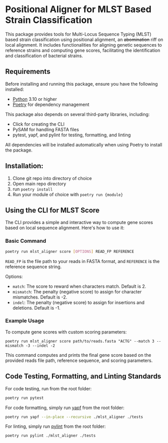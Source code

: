# Positional Aligner for MLST Based Strain Classification
This package provides tools for Multi-Locus Sequence Typing (MLST) based strain classification using positional alignment, an ~~abomination~~ riff on local alignment. It includes functionalities for aligning genetic sequences to reference strains and computing gene scores, facilitating the identification and classification of bacterial strains.

## Requirements

Before installing and running this package, ensure you have the following installed:

- [Python](https://www.python.org/) 3.10 or higher
- [Poetry](https://python-poetry.org/) for dependency management

This package also depends on several third-party libraries, including:

- Click for creating the CLI
- PySAM for handling FASTA files
- pytest, yapf, and pylint for testing, formatting, and linting

All dependencies will be installed automatically when using Poetry to install the package.


## Installation:

1. Clone git repo into directory of choice
2. Open main repo directory
3. run `poetry install`
4. Run your module of choice with `poetry run {module}`

## Using the CLI for MLST Score

The CLI provides a simple and interactive way to compute gene scores based on local sequence alignment. Here's how to use it:

### Basic Command
```sh
poetry run mlst_aligner score [OPTIONS] READ_FP REFERENCE
```
`READ_FP` is the file path to your reads in FASTA format, and `REFERENCE` is the reference sequence string.

Options:
- `match`: The score to reward when characters match. Default is 2.
- `mismatch`: The penalty (negative score) to assign for character mismatches. Default is -2.
- `indel`: The penalty (negative score) to assign for insertions and deletions. Default is -1.

### Example Usage
To compute gene scores with custom scoring parameters:

```
poetry run mlst_aligner score path/to/reads.fasta "ACTG" --match 3 --mismatch -3 --indel -2
```

This command computes and prints the final gene score based on the provided reads file path, reference sequence, and scoring parameters.

## Code Testing, Formatting, and Linting Standards

For code testing, run from the root folder:

```sh
poetry run pytest
```

For code formatting, simply run [yapf](https://github.com/google/yapf) from the root folder:

```sh
poetry run yapf --in-place --recursive ./mlst_aligner ./tests
```

For linting, simply run [pylint](https://pylint.pycqa.org/en/latest/) from the root folder:
```sh
poetry run pylint ./mlst_aligner ./tests